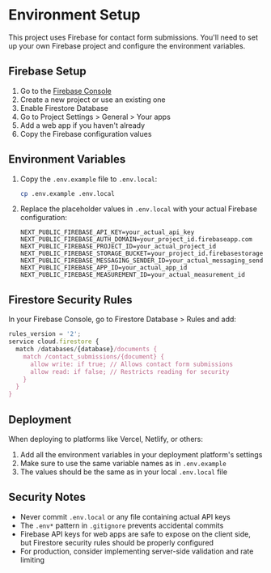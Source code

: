 # Environment Setup

This project uses Firebase for contact form submissions. You'll need to set up your own Firebase project and configure the environment variables.

## Firebase Setup

1. Go to the [Firebase Console](https://console.firebase.google.com/)
2. Create a new project or use an existing one
3. Enable Firestore Database
4. Go to Project Settings > General > Your apps
5. Add a web app if you haven't already
6. Copy the Firebase configuration values

## Environment Variables

1. Copy the `.env.example` file to `.env.local`:
   ```bash
   cp .env.example .env.local
   ```

2. Replace the placeholder values in `.env.local` with your actual Firebase configuration:
   ```
   NEXT_PUBLIC_FIREBASE_API_KEY=your_actual_api_key
   NEXT_PUBLIC_FIREBASE_AUTH_DOMAIN=your_project_id.firebaseapp.com
   NEXT_PUBLIC_FIREBASE_PROJECT_ID=your_actual_project_id
   NEXT_PUBLIC_FIREBASE_STORAGE_BUCKET=your_project_id.firebasestorage.app
   NEXT_PUBLIC_FIREBASE_MESSAGING_SENDER_ID=your_actual_messaging_sender_id
   NEXT_PUBLIC_FIREBASE_APP_ID=your_actual_app_id
   NEXT_PUBLIC_FIREBASE_MEASUREMENT_ID=your_actual_measurement_id
   ```

## Firestore Security Rules

In your Firebase Console, go to Firestore Database > Rules and add:

```javascript
rules_version = '2';
service cloud.firestore {
  match /databases/{database}/documents {
    match /contact_submissions/{document} {
      allow write: if true; // Allows contact form submissions
      allow read: if false; // Restricts reading for security
    }
  }
}
```

## Deployment

When deploying to platforms like Vercel, Netlify, or others:

1. Add all the environment variables in your deployment platform's settings
2. Make sure to use the same variable names as in `.env.example`
3. The values should be the same as in your local `.env.local` file

## Security Notes

- Never commit `.env.local` or any file containing actual API keys
- The `.env*` pattern in `.gitignore` prevents accidental commits
- Firebase API keys for web apps are safe to expose on the client side, but Firestore security rules should be properly configured
- For production, consider implementing server-side validation and rate limiting
